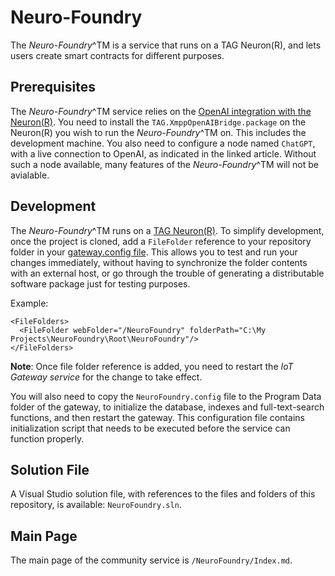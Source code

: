 Neuro-Foundry
================

The *Neuro-Foundry*^TM is a service that runs on a TAG Neuron(R), and lets users create smart contracts for different purposes.

Prerequisites
-----------------

The *Neuro-Foundry*^TM service relies on the [OpenAI integration with the Neuron(R)](https://lab.tagroot.io/Community/Post/OpenAI_integration_with_the_Neuron).
You need to install the `TAG.XmppOpenAIBridge.package` on the Neuron(R) you wish to run the *Neuro-Foundry*^TM on. This includes
the development machine. You also need to configure a node named `ChatGPT`, with a live connection to OpenAI, as indicated in
the linked article. Without such a node available, many features of the *Neuro-Foundry*^TM will not be avialable.

Development
--------------

The *Neuro-Foundry*^TM runs on a [TAG Neuron(R)](https://lab.tagroot.io/Documentation/Neuron/InstallBroker.md). To simplify 
development, once the project is cloned, add a `FileFolder` reference to your repository folder in your 
[gateway.config file](https://lab.tagroot.io/Documentation/IoTGateway/GatewayConfig.md). 
This allows you to test and run your changes immediately, without having to synchronize the folder contents with an external 
host, or go through the trouble of generating a distributable software package just for testing purposes.

Example:

```
<FileFolders>
  <FileFolder webFolder="/NeuroFoundry" folderPath="C:\My Projects\NeuroFoundry\Root\NeuroFoundry"/>
</FileFolders>
```

**Note**: Once file folder reference is added, you need to restart the *IoT Gateway service* for the change to take effect.

You will also need to copy the `NeuroFoundry.config` file to the Program Data folder of the gateway, to initialize the database, 
indexes and full-text-search functions, and then restart the gateway. This configuration file contains initialization script
that needs to be executed before the service can function properly.

## Solution File

A Visual Studio solution file, with references to the files and folders of this repository, is available: `NeuroFoundry.sln`.

## Main Page

The main page of the community service is `/NeuroFoundry/Index.md`.

